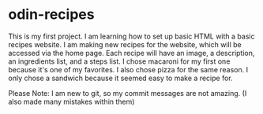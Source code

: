 # odin-recipes
This is my first project.
I am learning how to set up basic HTML with a basic recipes website.
I am making new recipes for the website, which will be accessed via the
home page. Each recipe will have an image, a description, an
ingredients list, and a steps list. I chose macaroni for my first one
because it's one of my favorites. I also chose pizza for the same
reason. I only chose a sandwich because it seemed easy to make a recipe
for.

Please Note: I am new to git, so my commit messages are not amazing.
(I also made many mistakes within them)